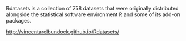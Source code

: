 Rdatasets is a collection of 758 datasets that were originally distributed alongside the statistical software environment R and some of its add-on packages. 

http://vincentarelbundock.github.io/Rdatasets/